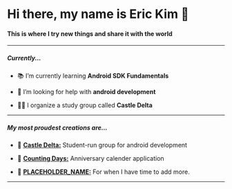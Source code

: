 <h1 align="left">Hi there, my name is Eric Kim 👋</h1>
<h4 align="left">This is where I try new things and share it with the world</h4>

***
<h5 align="left">Currently...</h5>

- 📚 I’m currently learning **Android SDK Fundamentals**

- 🤔 I’m looking for help with **android development**

- 👨‍💻 I organize a study group called **Castle Delta**
 
***

<h5 align="left">My most proudest creations are...</h5>

- 📌 [**Castle Delta:**](https://github.com/Castle-Delta) Student-run group for android development

- 📌 [**Counting Days:**](https://www.youtube.com/watch?v=viF7DZj9VJ4) Anniversary calender application

- 📌 [**PLACEHOLDER_NAME:**](https://www.youtube.com/watch?v=viF7DZj9VJ4) For when I have time to add more.
  
***
